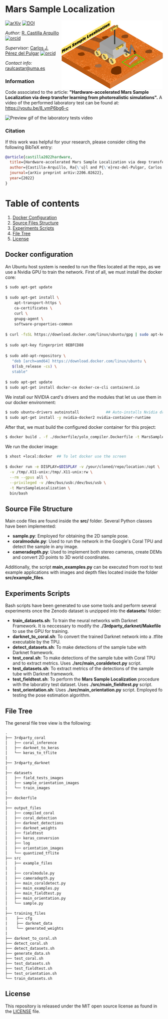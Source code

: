 # Mars Sample Localization

<img src="docs/mars_logo_thumbnail.png" align="right" width="325">

[![arXiv](https://img.shields.io/badge/arXiv-2206.02622-b31b1b.svg)](https://arxiv.org/abs/2206.02622)  [![DOI](https://zenodo.org/badge/DOI/10.5281/zenodo.6542933.svg)](https://doi.org/10.5281/zenodo.6542933) 

 *Author:* [R. Castilla Arquillo](https://github.com/raulcastar) [![orcid](https://orcid.org/sites/default/files/images/orcid_16x16.png)](https://orcid.org/0000-0003-4203-8069)

*Supervisor:* [Carlos J. Pérez del Pulgar](https://github.com/carlibiri) [![orcid](https://orcid.org/sites/default/files/images/orcid_16x16.png)](https://orcid.org/0000-0001-5819-8310)

*Contact info:* raulcastar@uma.es

### Information

Code associated to the article: **"Hardware-accelerated Mars Sample Localization via deep transfer learning from photorealistic simulations".**
A video of the performed laboratory test can be found at: https://youtu.be/8_ymP6bg6-c

![Preview gif of the laboratory tests video](docs/Preview_gif.gif)

### Citation

If this work was helpful for your research, please consider citing the following BibTeX entry:
```BibTeX
@article{castilla2022hardware,
  title={Hardware-accelerated Mars Sample Localization via deep transfer learning from photorealistic simulations},
  author={Castilla-Arquillo, Ra{\'u}l and P{\'e}rez-del-Pulgar, Carlos Jes{\'u}s and Paz-Delgado, Gonzalo Jes{\'u}s and Gerdes, Levin},
  journal={arXiv preprint arXiv:2206.02622},
  year={2022}
}
```

# Table of contents
1. [Docker Configuration](#dockerconf)
2. [Source Files Structure](#filestructure)
3. [Experiments Scripts](#experiments)
5. [File Tree](#filetree)
6. [License](#license)


## Docker configuration <a name="dockerconf"></a>

An Ubuntu host system is needed to run the files located at the repo, as we use a Nvidia GPU to train the network. First of all, we must install the docker core:

```bash
$ sudo apt-get update

$ sudo apt-get install \
    apt-transport-https \
    ca-certificates \
    curl \
    gnupg-agent \
    software-properties-common
    
$ curl -fsSL https://download.docker.com/linux/ubuntu/gpg | sudo apt-key add -

$ sudo apt-key fingerprint 0EBFCD88

$ sudo add-apt-repository \
   "deb [arch=amd64] https://download.docker.com/linux/ubuntu \
   $(lsb_release -cs) \
   stable"
   
$ sudo apt-get update
$ sudo apt-get install docker-ce docker-ce-cli containerd.io

```
We install our NVIDIA card's drivers and the modules that let us use them in our docker environment:

```bash
$ sudo ubuntu-drivers autoinstall            ## Auto-installs Nvidia drivers
$ sudo apt-get install -y nvidia-docker2 nvidia-container-runtime
```

After that, we must build the configured docker container for this project:

```bash
$ docker build . -f ./dockerfile/yolo_compiler.Dockerfile -t MarsSampleLocalization 
```

We run the docker image:

```bash
$ xhost +local:docker  ## To let docker use the screen

$ docker run -e DISPLAY=$DISPLAY -v /your/cloned/repo/location:/opt \
  -v /tmp/.X11-unix:/tmp/.X11-unix:rw \
  --rm --gpus all \
  --privileged -v /dev/bus/usb:/dev/bus/usb \
  -t MarsSampleLocalization \
  bin/bash 
```
## Source File Structure <a name="filestructure"></a>

Main code files are found inside the **src/** folder. Several Python classes have been implemented:

- **sample.py**: Employed for obtaining the 2D sample pose.
- **coralmodule.py**: Used to run the network in the Google's Coral TPU and detect the sample in any image.
- **cameradepth.py**: Used to implement both stereo cameras, create DEMs and convert 2D points to 3D world coordinates.

Additionally, the script **main_examples.py** can be executed from root to test example applications with images and depth files located inside the folder **src/example_files**.

## Experiments Scripts <a name="experiments"></a>

Bash scripts have been generated to use some tools and perform several experiments once the Zenodo dataset is unzipped into the **datasets**/ folder:

- **train_datasets.sh**: To train the neural networks with Darknet Framework. It is neccessary to modify the **./3rdparty_darknet/Makefile** to use the GPU for training.
- **darknet_to_coral.sh**: To convert the trained Darknet network into a .tflite executable by the TPU.
- **detect_datasets.sh**: To make detections of the sample tube with Darknet framework.
- **test_coral.sh**: To make detections of the sample tube with Coral TPU and to extract metrics. Uses **./src/main_coraldetect.py** script.
- **test_datasets.sh**: To extract metrics of the detections of the sample tube with Darknet framework.
- **test_fieldtest.sh**: To perform the **Mars Sample Localization** procedure with the laboratiry test dataset. Uses **./src/main_fieldtest.py** script.
- **test_orientation.sh**: Uses **./src/main_orientation.py** script. Employed fo testing the pose estimation algorithm.


## File Tree <a name="filetree"></a>
The general file tree view is the following:
```
.
├── 3rdparty_coral
│   ├── coral_inference
│   ├── darknet_to_keras
│   └── keras_to_tflite
|
├── 3rdparty_darknet
|
├── datasets
│   ├── field_tests_images
│   ├── sample_orientation_images
│   └── train_images
|
├── dockerfile
|
├── output_files
│   ├── compiled_coral
│   ├── coral_detection
│   ├── darknet_detections
│   ├── darknet_weights
│   ├── fieldtest
│   ├── keras_conversion
│   ├── log
│   ├── orientation_images
│   └── quantized_tflite
├── src
│   ├── example_files
|   |
|   ├── coralmodule.py
│   ├── cameradepth.py
|   ├── main_coraldetect.py
│   ├── main_examples.py
│   ├── main_fieldtest.py
│   ├── main_orientation.py
│   └── sample.py
|
├── training_files
|    ├── cfg
|    ├── darknet_data
|    └── generated_weights
| 
├── darknet_to_coral.sh
├── detect_coral.sh
├── detect_datasets.sh
├── generate_data.sh
├── test_coral.sh
├── test_datasets.sh
├── test_fieldtest.sh
├── test_orientation.sh
└── train_datasets.sh
```

## License  <a name="license"></a>

This repository is released under the MIT open source license as found in the [LICENSE](LICENSE) file.
